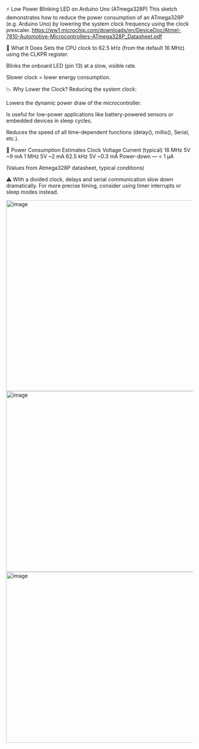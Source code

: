 ⚡ Low Power Blinking LED on Arduino Uno (ATmega328P)
This sketch demonstrates how to reduce the power consumption of an ATmega328P (e.g. Arduino Uno) by lowering the system clock frequency using the clock prescaler.
https://ww1.microchip.com/downloads/en/DeviceDoc/Atmel-7810-Automotive-Microcontrollers-ATmega328P_Datasheet.pdf

🧠 What It Does
Sets the CPU clock to 62.5 kHz (from the default 16 MHz) using the CLKPR register.

Blinks the onboard LED (pin 13) at a slow, visible rate.

Slower clock = lower energy consumption.

📉 Why Lower the Clock?
Reducing the system clock:

Lowers the dynamic power draw of the microcontroller.

Is useful for low-power applications like battery-powered sensors or embedded devices in sleep cycles.

Reduces the speed of all time-dependent functions (delay(), millis(), Serial, etc.).

🔋 Power Consumption Estimates
Clock	Voltage	Current (typical)
16 MHz	5V	~9 mA
1 MHz	5V	~2 mA
62.5 kHz	5V	~0.3 mA
Power-down	—	< 1 µA

(Values from Atmega328P datasheet, typical conditions)

⚠️ With a divided clock, delays and serial communication slow down dramatically.
For more precise timing, consider using timer interrupts or sleep modes instead.

<img width="911" height="514" alt="image" src="https://github.com/user-attachments/assets/13a3d324-96cf-4e8c-b60b-b3f2f7e9cc12" />
<img width="871" height="487" alt="image" src="https://github.com/user-attachments/assets/8e5af890-ab12-4b0f-80ea-ab6de733799d" />
<img width="940" height="460" alt="image" src="https://github.com/user-attachments/assets/99a0df87-7a30-4a17-ae03-c37e2b0f3a1e" />





